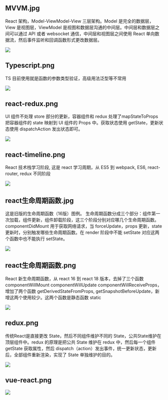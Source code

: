 ## MVVM.jpg

React 架构，Model-ViewModel-View 三层架构。Model 是完全的数据层，View 是视图层，ViewModel 是视图和数据层沟通的中间层。中间层和数据层之间可以通过 API 或者 websocket 通信，中间层和视图层之间使用 React 单向数据流，然后事件监听和回调函数形式更改数据层。

![](https://michael18811380328.github.io/images/react/MVVM.jpg)

## Typescript.png

TS 目前使用就是函数的参数类型验证，高级用法泛型等不常用

![](https://michael18811380328.github.io/images/react/Typescript.png)

## react-redux.png

UI 组件不处理 store 部分的更新，容器组件和 redux 处理了mapStateToProps 把容器组件的 state 映射到 UI 组件的 Props 中。获取状态使用 getState，更新状态使用 dispatchAction 发出状态即可。

![](https://michael18811380328.github.io/images/react/react-redux.png)

## react-timeline.png

React 技术栈学习阶段, 这是 react 学习周期，从 ES5 到 webpack, ES6, react-router, redux 不同阶段

![](https://michael18811380328.github.io/images/react/react-timeline.png)

## react生命周期函数.jpg

这是旧版的生命周期函数（16版）图例。
 生命周期函数分成三个部分：组件第一次加载，组件更新，组件卸载阶段，这三个阶段分别对应哪几个生命周期函数。
 componentDidMount 用于获取网络请求，当 forceUpdate，props 更新，state 更新时，分别触发哪些生命周期函数。在 render 阶段中不能 setState 对应这两个函数中也不能执行 setState。

![](https://michael18811380328.github.io/images/react/react生命周期函数.jpg)

## react生命周期函数.png

React 新生命周期函数，从 react 16 到 react 18 版本，去掉了三个函数 componentWillMount componentWillUpdate componentWillReceiveProps，增加了两个函数 getDerivedStateFromProps, getSnapshotBeforeUpdate，新增这两个使用较少。这两个函数是静态函数 static 

![](https://michael18811380328.github.io/images/react/react生命周期函数.png)

## redux.png

传统React是直接更改 State，然后不同组件维护不同的 State，公共State维护在顶层组件中。redux 的原理是把公共 State 维护在 redux 中，然后每一个组件 getState 获取属性，然后 dispatch（action）发出事件，统一更新状态，更新后，全部组件重新渲染，实现了 State 单独维护的目的。

![](https://michael18811380328.github.io/images/react/redux.png)

## vue-react.png

![](https://michael18811380328.github.io/images/react/vue-react.png)

